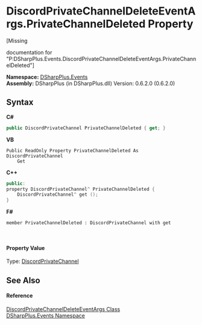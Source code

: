 # DiscordPrivateChannelDeleteEventArgs.PrivateChannelDeleted Property 
 

\[Missing <summary> documentation for "P:DSharpPlus.Events.DiscordPrivateChannelDeleteEventArgs.PrivateChannelDeleted"\]

**Namespace:**&nbsp;<a href="c92bdbbe-3dbb-8f2c-d215-691d3e9855e1">DSharpPlus.Events</a><br />**Assembly:**&nbsp;DSharpPlus (in DSharpPlus.dll) Version: 0.6.2.0 (0.6.2.0)

## Syntax

**C#**<br />
``` C#
public DiscordPrivateChannel PrivateChannelDeleted { get; }
```

**VB**<br />
``` VB
Public ReadOnly Property PrivateChannelDeleted As DiscordPrivateChannel
	Get
```

**C++**<br />
``` C++
public:
property DiscordPrivateChannel^ PrivateChannelDeleted {
	DiscordPrivateChannel^ get ();
}
```

**F#**<br />
``` F#
member PrivateChannelDeleted : DiscordPrivateChannel with get

```

<br />

#### Property Value
Type: <a href="54695c30-69dc-fac7-3b0b-32cf1ab388dc">DiscordPrivateChannel</a>

## See Also


#### Reference
<a href="080de788-3a10-c13f-5d01-5c34447a5f45">DiscordPrivateChannelDeleteEventArgs Class</a><br /><a href="c92bdbbe-3dbb-8f2c-d215-691d3e9855e1">DSharpPlus.Events Namespace</a><br />